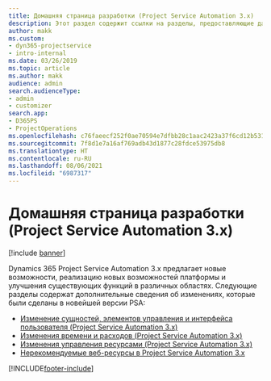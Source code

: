 ```yaml
---
title: Домашняя страница разработки (Project Service Automation 3.x)
description: Этот раздел содержит ссылки на разделы, предоставляющие данные разработки для Dynamics 365 Project Service Automation (PSA) версии 3.x.
author: makk
ms.custom:
- dyn365-projectservice
- intro-internal
ms.date: 03/26/2019
ms.topic: article
ms.author: makk
audience: admin
search.audienceType:
- admin
- customizer
search.app:
- D365PS
- ProjectOperations
ms.openlocfilehash: c76faeecf252f0ae70594e7dfbb28c1aac2423a37f6cd12b53103dd7a493306e
ms.sourcegitcommit: 7f8d1e7a16af769adb43d1877c28fdce53975db8
ms.translationtype: HT
ms.contentlocale: ru-RU
ms.lasthandoff: 08/06/2021
ms.locfileid: "6987317"
---
```

# <a name="development-home-page-project-service-automation-3x"></a>Домашняя страница разработки (Project Service Automation 3.x)

[!include [banner](../../includes/psa-now-project-operations.md)]

Dynamics 365 Project Service Automation 3.x предлагает новые возможности, реализацию новых возможностей платформы и улучшения существующих функций в различных областях. Следующие разделы содержат дополнительные сведения об изменениях, которые были сделаны в новейшей версии PSA:

- [Изменение сущностей, элементов управления и интерфейса пользователя (Project Service Automation 3.x)](../developer-guides/entity-changes-v3.x.md)
- [Изменения времени и расходов (Project Service Automation 3.x)](../developer-guides/time-expense-changes-v3.x.md)
- [Изменения управления ресурсами (Project Service Automation 3.x)](../developer-guides/resource-management-changes-v3.x.md)
- [Нерекомендуемые веб-ресурсы в Project Service Automation 3.x](../developer-guides/web-resources-deprecated-v3.x.md)


[!INCLUDE[footer-include](../../includes/footer-banner.md)]